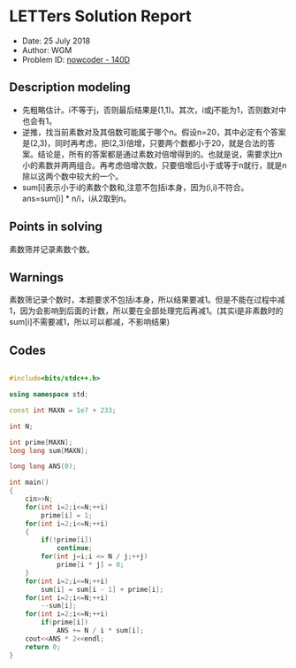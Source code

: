 
# LETTers Solution Report

- Date: 25 July 2018
- Author: WGM
- Problem ID: [nowcoder - 140D](https://www.nowcoder.com/acm/contest/140/D)

## Description modeling

- 先粗略估计。i不等于j，否则最后结果是(1,1)。其次，i或j不能为1，否则数对中也会有1。
- 逆推，找当前素数对及其倍数可能属于哪个n。假设n=20，其中必定有个答案是(2,3)，同时再考虑，把(2,3)倍增，只要两个数都小于20，就是合法的答案。结论是，所有的答案都是通过素数对倍增得到的。也就是说，需要求比n小的素数并两两组合。再考虑倍增次数，只要倍增后小于或等于n就行，就是n除以这两个数中较大的一个。
- sum[i]表示小于i的素数个数和,注意不包括i本身，因为(i,i)不符合。ans=sum[i] * n/i，i从2取到n。

## Points in solving

素数筛并记录素数个数。

## Warnings

素数筛记录个数时，本题要求不包括i本身，所以结果要减1。但是不能在过程中减1，因为会影响到后面的计数，所以要在全部处理完后再减1。(其实i是非素数时的sum[i]不需要减1，所以可以都减，不影响结果)

## Codes

```c++

#include<bits/stdc++.h>

using namespace std;

const int MAXN = 1e7 + 233;

int N;

int prime[MAXN];
long long sum[MAXN];

long long ANS(0);

int main()
{
    cin>>N;
    for(int i=2;i<=N;++i)
        prime[i] = 1;
    for(int i=2;i<=N;++i)
    {
        if(!prime[i])
            continue;
        for(int j=i;i <= N / j;++j)
            prime[i * j] = 0;
    }
    for(int i=2;i<=N;++i)
        sum[i] = sum[i - 1] + prime[i];
    for(int i=2;i<=N;++i)
        --sum[i];
    for(int i=2;i<=N;++i)
        if(prime[i])
            ANS += N / i * sum[i];
    cout<<ANS * 2<<endl;
    return 0;
}

```
